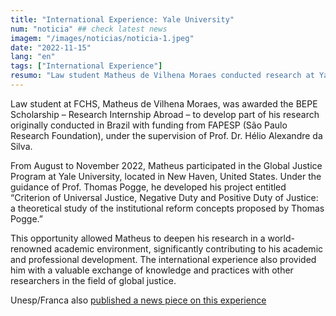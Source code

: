 ```yaml
---
title: "International Experience: Yale University"
num: "noticia" ## check latest news
imagem: "/images/noticias/noticia-1.jpeg"
date: "2022-11-15"
lang: "en"
tags: ["International Experience"]
resumo: "Law student Matheus de Vilhena Moraes conducted research at Yale University."
---
```


Law student at FCHS, Matheus de Vilhena Moraes, was awarded the BEPE Scholarship – Research Internship Abroad – to develop part of his research originally conducted in Brazil with funding from FAPESP (São Paulo Research Foundation), under the supervision of Prof. Dr. Hélio Alexandre da Silva.

From August to November 2022, Matheus participated in the Global Justice Program at Yale University, located in New Haven, United States. Under the guidance of Prof. Thomas Pogge, he developed his project entitled “Criterion of Universal Justice, Negative Duty and Positive Duty of Justice: a theoretical study of the institutional reform concepts proposed by Thomas Pogge.”

This opportunity allowed Matheus to deepen his research in a world-renowned academic environment, significantly contributing to his academic and professional development. The international experience also provided him with a valuable exchange of knowledge and practices with other researchers in the field of global justice.

Unesp/Franca also [published a news piece on this experience](https://www.franca.unesp.br/#!/noticia/643/pesquisa-internacional--universidade-de-yale/)
